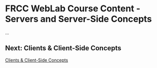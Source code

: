 # FRCC WebLab Course Content - Servers and Server-Side Concepts
...

## Next: Clients & Client-Side Concepts

[Clients & Client-Side Concepts](?md=/course-content/module1/clients_and_client-side_concepts.md)
